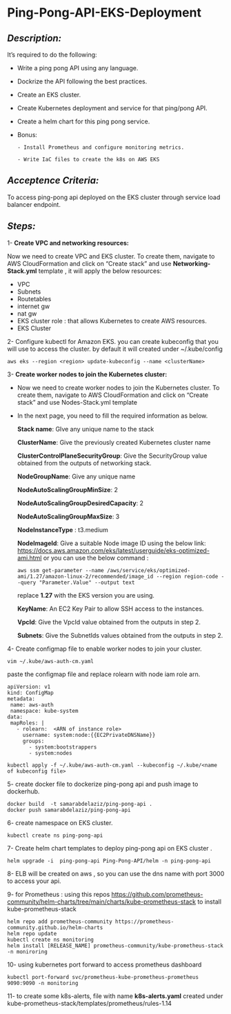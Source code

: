 # Ping-Pong-API-EKS-Deployment



## ***Description:***
It’s required to do the following:

-  Write a ping pong API using any language.

-  Dockrize the API following the best practices.

- Create an EKS cluster.

- Create Kubernetes deployment and service for that ping/pong API.

- Create a helm chart for this ping pong service.

- Bonus:

      - Install Prometheus and configure monitoring metrics.

      - Write IaC files to create the k8s on AWS EKS

## ***Acceptence Criteria:***
 To access ping-pong api deployed on the EKS cluster through service load balancer endpoint.

## ***Steps:***

1- **Create VPC and networking resources:**

Now we need to create VPC and EKS cluster. To create them, navigate to AWS CloudFormation and click on “Create stack” and use **Networking-Stack.yml** template , it will apply the below resources:
 -  VPC
 - Subnets
 - Routetables
 - internet gw
 - nat gw
 - EKS cluster role : that allows Kubernetes to create AWS resources.
 - EKS Cluster

2- Configure kubectl for Amazon EKS.
you can create kubeconfig that you will use to access the cluster.
by default it will created under ~/.kube/config

```
aws eks --region <region> update-kubeconfig --name <clusterName>
```

3- **Create worker nodes to join the Kubernetes cluster:**

- Now we need to create worker nodes to join the Kubernetes cluster. To create them, navigate to AWS CloudFormation and click on “Create stack” and use Nodes-Stack.yml template

- In the next page, you need to fill the required information as below.

   **Stack name**: GIve any unique name to the stack

   **ClusterName**: Give the previously created Kubernetes cluster name

   **ClusterControlPlaneSecurityGroup**: Give the SecurityGroup value obtained from the outputs of networking stack.

    **NodeGroupName**: Give any unique name

    **NodeAutoScalingGroupMinSize**: 2

    **NodeAutoScalingGroupDesiredCapacity**: 2

    **NodeAutoScalingGroupMaxSize**: 3

    **NodeInstanceType** : t3.medium

    **NodeImageId**: Give a suitable Node image ID using the below link:
    https://docs.aws.amazon.com/eks/latest/userguide/eks-optimized-ami.html or you can use the below command :
    ```
    aws ssm get-parameter --name /aws/service/eks/optimized-ami/1.27/amazon-linux-2/recommended/image_id --region region-code --query "Parameter.Value" --output text

    ```
    replace **1.27** with the EKS version you are using.

    **KeyName**: An EC2 Key Pair to allow SSH access to the instances.

    **VpcId**: Give the VpcId value obtained from the outputs in step 2.

    **Subnets**: Give the SubnetIds values obtained from the outputs in step 2.

4- Create configmap file to enable worker nodes to join your cluster.

```
vim ~/.kube/aws-auth-cm.yaml
```
paste the configmap file and replace rolearn with node iam role arn.

```
apiVersion: v1
kind: ConfigMap
metadata:
 name: aws-auth
 namespace: kube-system
data:
 mapRoles: |
   - rolearn:  <ARN of instance role>
     username: system:node:{{EC2PrivateDNSName}}
     groups:
       - system:bootstrappers
       - system:nodes
```

```
kubectl apply -f ~/.kube/aws-auth-cm.yaml --kubeconfig ~/.kube/<name of kubeconfig file>
```

5- create docker file to dockerize ping-pong api and push image to dockerhub.
```
docker build  -t samarabdelaziz/ping-pong-api .
docker push samarabdelaziz/ping-pong-api

```

6- create namespace on EKS cluster.
```
kubectl create ns ping-pong-api
```
7- Create helm chart templates to deploy ping-pong api on EKS cluster .
```
helm upgrade -i  ping-pong-api Ping-Pong-API/helm -n ping-pong-api
```

8- ELB will be created on aws , so you can use the dns name with port 3000 to access your api.

9- for Prometheus : using this repos https://github.com/prometheus-community/helm-charts/tree/main/charts/kube-prometheus-stack to install kube-prometheus-stack

```
helm repo add prometheus-community https://prometheus-community.github.io/helm-charts
helm repo update
kubectl create ns monitoring
helm install [RELEASE_NAME] prometheus-community/kube-prometheus-stack -n moniroring
```

10- using kubernetes port forward to access prometheus dashboard
```
kubectl port-forward svc/prometheus-kube-prometheus-prometheus 9090:9090 -n monitoring
```
11- to create some k8s-alerts, file with name **k8s-alerts.yaml** created under kube-prometheus-stack/templates/prometheus/rules-1.14